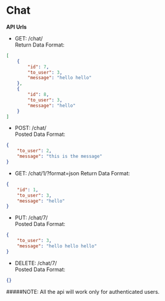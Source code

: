 # Chat

**API Urls**

* GET: /chat/    
Return Data Format:
```json
[
    {
        "id": 7,
        "to_user": 3,
        "message": "hello hello"
    },
    {
        "id": 8,
        "to_user": 3,
        "message": "hello"
    }
]
```
* POST: /chat/  
Posted Data Format:
```json
{
    "to_user": 2,
    "message": "this is the message"
}
```
* GET: /chat/1/?format=json 
Return Data Format:
```json
{
    "id": 1,
    "to_user": 3,
    "message": "hello"
}
```
* PUT: /chat/7/  
Posted Data Format:
```json
{
    "to_user": 3,
    "message": "hello hello hello"
}
```

* DELETE: /chat/7/  
Posted Data Format:
```json
{}
```

#####NOTE: All the api will work only for authenticated users.
